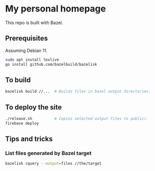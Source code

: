 # My personal homepage

This repo is built with Bazel.

## Prerequisites

Assuming Debian 11.

```sh
sudo apt install texlive
go install github.com/bazelbuild/bazelisk
```

## To build

```sh
bazelisk build //...  # Builds files in bazel output directories.
```

## To deploy the site

```sh
./release.sh          # Copies selected output files to public/.
firebase deploy
```

## Tips and tricks

### List files generated by Bazel target

``` sh
bazelisk cquery --output=files //the/target
```
